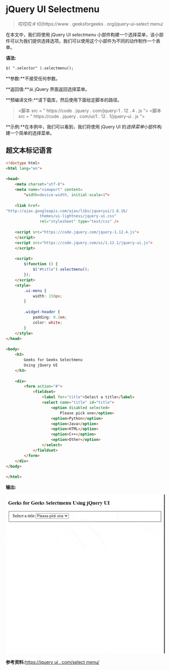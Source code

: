 # jQuery UI Selectmenu

> 哎哎哎:# t0]https://www . geeksforgeeks . org/jquery-ui-select menu/

在本文中，我们将使用 jQuery UI *selectmenu* 小部件构建一个选择菜单，该小部件可以为我们提供选择选项。我们可以使用这个小部件为不同的动作制作一个表单。

**语法:**

```html
$( ".selector" ).selectmenu();
```

**参数:**不接受任何参数。

**返回值:**从 jQuery 界面返回选择菜单。

**预编译文件:**请下载库，然后使用下面给定脚本的路径。

> <link rel="”stylesheet”" href="”//code.jquery.com/ui/1.12.1/themes/base/jquery-ui.css”">
> <脚本 src = " https://code . jquery . com/jquery-1 . 12 . 4 . js "></脚本>
> <脚本 src = " https://code . jquery . com/ui/1 . 12 . 1/jquery-ui . js "></脚本>

**示例:**在本例中，我们可以看到，我们将使用 jQuery UI 的*选择菜单*小部件构建一个简单的选择菜单。

## 超文本标记语言

```html
<!doctype html>
<html lang="en">

<head>
    <meta charset="utf-8">
    <meta name="viewport" content=
        "width=device-width, initial-scale=1">

    <link href=
"http://ajax.googleapis.com/ajax/libs/jqueryui/1.8.16/
               themes/ui-lightness/jquery-ui.css" 
               rel="stylesheet" type="text/css" />

    <script src="https://code.jquery.com/jquery-1.12.4.js">
    </script>
    <script src="https://code.jquery.com/ui/1.12.1/jquery-ui.js">
    </script>

    <script>
        $(function () {
            $("#title").selectmenu();
        });
    </script>
    <style>
        .ui-menu {
            width: 150px;
        }

        .widget-header {
            padding: 0.2em;
            color: white;
        }
    </style>
</head>

<body>
    <h3>
        Geeks for Geeks Selectmenu 
        Using jQuery UI
    </h3>

    <div>
        <form action="#">
            <fieldset>
                <label for="title">Select a title</label>
                <select name="title" id="title">
                    <option disabled selected>
                        Please pick one</option>
                    <option>Python</option>
                    <option>Java</option>
                    <option>HTML</option>
                    <option>C++</option>
                    <option>Other</option>
                </select>
            </fieldset>
        </form>
    </div>
</body>

</html>
```

**输出:**

![](img/0ab70182112cd9d4a3ec46634a76fe9a.png)

**参考资料:**[https://jquery ui . com/select menu/](https://jqueryui.com/selectmenu/)